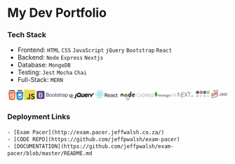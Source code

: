 
# My Dev Portfolio

### Tech Stack
 - Frontend: `HTML` `CSS` `JavaScript` `jQuery` `Bootstrap` `React`
 - Backend: `Node` `Express` `Nextjs`
 - Database: `MongoDB`
 - Testing: `Jest` `Mocha` `Chai`
 - Full-Stack: `MERN`
 
 ![tech stack](/techlogos.JPG)
 
 ### Deployment Links
 ```
 - [Exam Pacer](http://exam.pacer.jeffwalsh.co.za/) 
 - [CODE REPO](https://github.com/jeffpwalsh/exam-pacer) 
 - [DOCUMENTATION](https://github.com/jeffpwalsh/exam-pacer/blob/master/README.md
 ```




  
 
 
  
 
 
